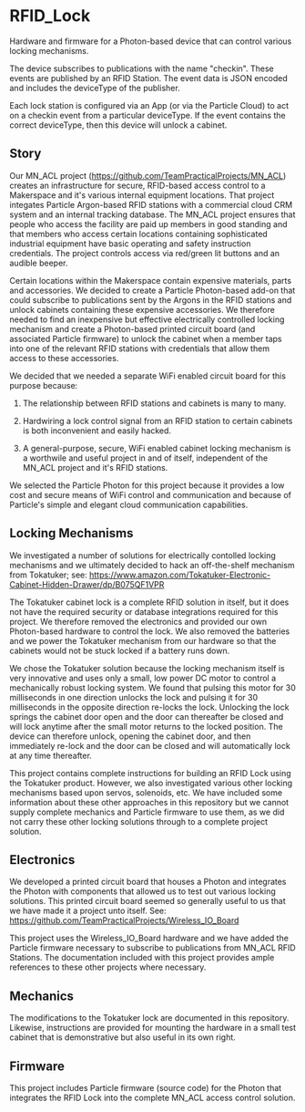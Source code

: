 # RFID_Lock

Hardware and firmware for a Photon-based device that can control various locking mechanisms.

The device subscribes to publications with the name "checkin". These events are published by an RFID Station. The event data is JSON encoded and includes the deviceType of the publisher.

Each lock station is configured via an App (or via the Particle Cloud) to act on a checkin event from a particular deviceType. If the event contains the correct deviceType, then this device will unlock a cabinet.

## Story
Our MN_ACL project (https://github.com/TeamPracticalProjects/MN_ACL) creates an infrastructure for secure, 
RFID-based access control to a Makerspace and it's various internal equipment locations.  That project integates
Particle Argon-based RFID stations with a commercial cloud CRM system and an internal tracking database.
The MN_ACL project ensures that people who access the facility are paid up members in good standing and that
members who access certain locations containing sophisticated industrial equipment have basic operating 
and safety instruction credentials.  The project controls access via red/green lit buttons and an audible beeper.

Certain locations within the Makerspace contain expensive materials, parts and accessories.  We decided to create 
a Particle Photon-based add-on that could subscribe to publications sent by the Argons in the RFID stations
and unlock cabinets containing these expensive accessories.  We therefore needed to find an inexpensive but 
effective electrically controlled locking mechanism and create a Photon-based printed circuit board (and
associated Particle firmware) to unlock the cabinet when a member taps into one of the relevant RFID
stations with credentials that allow them access to these accessories.

We decided that we needed a separate WiFi enabled circuit board for this purpose because:

1. The relationship between RFID stations and cabinets is many to many.

2. Hardwiring a lock control signal from an RFID station to certain cabinets is both inconvenient
and easily hacked.

3. A general-purpose, secure, WiFi enabled cabinet locking mechanism is a worthwile and useful project
in and of itself, independent of the MN_ACL project and it's RFID stations.

We selected the Particle Photon for this project because it provides a low cost and secure means of WiFi
control and communication and because of Particle's simple and elegant cloud communication capabilities.

## Locking Mechanisms
We investigated a number of solutions for electrically contolled locking mechanisms and we ultimately
decided to hack an off-the-shelf mechanism from Tokatuker; see: 
https://www.amazon.com/Tokatuker-Electronic-Cabinet-Hidden-Drawer/dp/B075QF1VPR

The Tokatuker cabinet lock is a complete RFID solution in itself, but it does not have the required 
security or database integrations required for this project.  We therefore removed the electronics 
and provided our own Photon-based hardware to control the lock.  We also removed the batteries and 
we power the Tokatuker mechanism from our hardware so that the cabinets would not be stuck locked 
if a battery runs down.

We chose the Tokatuker solution because the locking mechanism itself is very innovative and uses only
a small, low power DC motor to control a mechanically robust locking system.  We found that pulsing this
motor for 30 milliseconds in one direction unlocks the lock and pulsing it for 30 milliseconds in the 
opposite direction re-locks the lock.  Unlocking the lock springs the cabinet door open and the door can
thereafter be closed and will lock anytime after the small motor returns to the locked position. The 
device can therefore unlock, opening the cabinet door, and then immediately re-lock and the door can 
be closed and will automatically lock at any time thereafter.

This project contains complete instructions for building an RFID Lock using the Tokatuker product.
However, we also investigated various other locking mechanisms based upon servos, solenoids, etc.
We have included some information about these other approaches in this repository but we cannot
supply complete mechanics and Particle firmware to use them, as we did not carry these other locking
solutions through to a complete project solution.

## Electronics
We developed a printed circuit board that houses a Photon and integrates the Photon with components
that allowed us to test out various locking solutions.  This printed circuit board seemed so generally
useful to us that we have made it a project unto itself.  See: 
https://github.com/TeamPracticalProjects/Wireless_IO_Board

This project uses the Wireless_IO_Board hardware and we have added the Particle firmware necessary
to subscribe to publications from MN_ACL RFID Stations.  The documentation included with this project
provides ample references to these other projects where necessary.

## Mechanics
The modifications to the Tokatuker lock are documented in this repository.  Likewise, instructions
are provided for mounting the hardware in a small test cabinet that is demonstrative but also
useful in its own right.

## Firmware
This project includes Particle firmware (source code) for the Photon that integrates the RFID Lock
into the complete MN_ACL access control solution.


